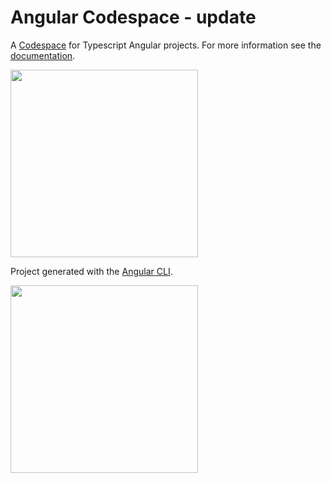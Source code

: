 # Angular Codespace - update

A [Codespace](https://github.com/features/codespaces) for Typescript Angular projects.
For more information see the [documentation](https://docs.github.com/en/codespaces).

<a href="https://docs.github.com/en/codespaces">
  <img src="https://user-images.githubusercontent.com/22425467/157051905-a6b38834-a6e3-49dc-b16e-804525b5d42a.png" width="300px">
</a>

Project generated with the [Angular CLI](https://angular.io/cli).

<a href="https://angular.io/cli">
  <img src="https://user-images.githubusercontent.com/22425467/157052145-3121e5a8-4a81-4dd8-a3d9-841ffea54e4f.png" width="300px">
</a>
